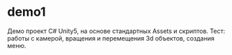 # demo1
Демо проект C# Unity5, на основе стандартных Assets и скриптов. <Enter>
Тест: работы с камерой, вращения и перемещения 3d объектов, создания меню.

